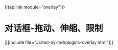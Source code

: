 (((apilink module="overlay")))

# 对话框-拖动、伸缩、限制
[[[include file="./cited-by-md/plugins-overlay.html"]]]